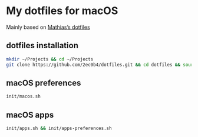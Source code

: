# My dotfiles for macOS

Mainly based on [Mathias’s dotfiles](https://github.com/mathiasbynens/dotfiles)

## dotfiles installation

```bash
mkdir ~/Projects && cd ~/Projects
git clone https://github.com/2ec0b4/dotfiles.git && cd dotfiles && source init/bootstrap.sh
```

## macOS preferences

```bash
init/macos.sh
```

## macOS apps

```bash
init/apps.sh && init/apps-preferences.sh
```

